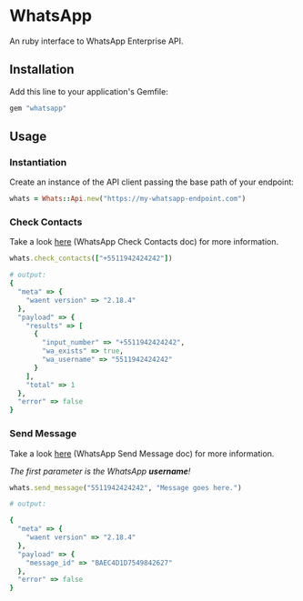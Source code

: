 # WhatsApp

An ruby interface to WhatsApp Enterprise API.

## Installation

Add this line to your application's Gemfile:

```ruby
gem "whatsapp"
```

## Usage

### Instantiation

Create an instance of the API client passing the base path of your endpoint:

```ruby
whats = Whats::Api.new("https://my-whatsapp-endpoint.com")
```

### Check Contacts

Take a look [here](https://developers.facebook.com/docs/whatsapp/check-contacts) (WhatsApp Check Contacts doc) for more information.

```ruby
whats.check_contacts(["+5511942424242"])

# output:
{
  "meta" => {
    "waent version" => "2.18.4"
  },
  "payload" => {
    "results" => [
      {
        "input_number" => "+5511942424242",
        "wa_exists" => true,
        "wa_username" => "5511942424242"
      }
    ],
    "total" => 1
  },
  "error" => false
}
```

### Send Message

Take a look [here](https://developers.facebook.com/docs/whatsapp/send-api) (WhatsApp Send Message doc) for more information.

*The first parameter is the WhatsApp **username**!*

```ruby
whats.send_message("5511942424242", "Message goes here.")

# output:

{
  "meta" => {
    "waent version" => "2.18.4"
  },
  "payload" => {
    "message_id" => "BAEC4D1D7549842627"
  },
  "error" => false
}
```
